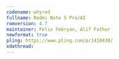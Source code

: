 ```yaml
---
codename: whyred
fullname: Redmi Note 5 Pro/AI
romversion: 4.7
maintainer: Felix Febryan, Alif Fathur
newformat: true
pling: https://www.pling.com/p/1410838/
xdathread:
---
```

